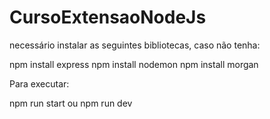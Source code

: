# CursoExtensaoNodeJs

necessário instalar as seguintes bibliotecas, caso não tenha:

npm install express
npm install nodemon
npm install morgan

Para executar:

npm run start ou npm run dev

